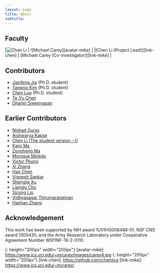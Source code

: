 ```yaml
---
layout: page
title: About
subtitle:  
---
```


## Faculty

|![Chen Li][avatar-chen] | ![Michael Carey][avatar-mike] |
|[Chen Li (Project Lead)][link-chen] | [Michael Carey (Co-investigator)][link-mike] |

## Contributors
* [Jianfeng Jia](https://github.com/JavierJia) (Ph.D. student)
* [Taewoo Kim](https://github.com/waans11) (Ph.D. student)
* [Chen Luo](luochen01.github.io) (Ph.D. student)
* [Te-Yu Chen](https://github.com/DeyuChen)
* [Dharini Sreenivasan](https://github.com/dharini-s)

## Earlier Contributors
* [Nishad Gurav](https://github.com/nishadg)
* [Aishwarya Kapse](https://github.com/aishwaryakapse)
* [Chen Li (The student version :-))](https://github.com/JeremyLi28)
* [Kaiyi Ma](https://github.com/kaiyim)
* [Zongheng Ma](https://github.com/zonghengma)
* [Monique Moledo](https://github.com/MoniMoledo)
* [Victor Phung](https://github.com/starmon00)
* [Xi Zhang](https://github.com/xizzzz)
* [Hao Chen](https://github.com/haochen07)
* [Vignesh Sankar](https://github.com/vignesh-sankar)
* [Shengjie Xu](https://github.com/ShengjieXu)
* [Liangju Chu](https://github.com/liangjuc)
* [Sicong Liu](https://github.com/lsclovecode)
* [Vidhyasagar Thirumaraiselvan](https://github.com/vidhya567)
* [Haohan Zhang](https://github.com/hh1680651)


## Acknowledgement
This work has been supported by NIH award 1U01HG008488-01, NSF CNS award 1305430,
and the Army Research Laboratory under Cooperative Agreement Number W911NF-16-2-0110.

[avatar-chen]: https://docs.google.com/drawings/d/1PIQwRDWhX66nWYO1hAGn7DA3T5KnARz5S-FKeiJzHvs/pub?w=200&h=200
{: height="200px" width="200px"}
[avatar-mike]: https://www.ics.uci.edu/~mjcarey/images/carey4.jpg
{: height="200px" width="200px"}
[link-chen]: https://github.com/chenlica
[link-mike]: https://www.ics.uci.edu/~mjcarey/
